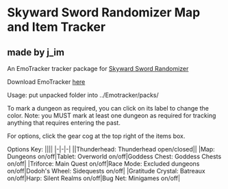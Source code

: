 # Skyward Sword Randomizer Map and Item Tracker
## made by j_im
An EmoTracker tracker package for [Skyward Sword Randomizer](https://github.com/lepelog/sslib)

Download EmoTracker [here](https://emotracker.net)

Usage: put unpacked folder into ../Emotracker/packs/

To mark a dungeon as required, you can click on its label to change the color. Note: you MUST mark at least one dungeon as required for tracking anything that requires entering the past.

For options, click the gear cog at the top right of the items box.

Options Key:
||||
|-|-|-|
||Thunderhead: Thunderhead open/closed||
|Map: Dungeons on/off|Tablet: Overworld on/off|Goddess Chest: Goddess Chests on/off|
|Triforce: Main Quest on/off|Race Mode: Excluded dungeons on/off|Dodoh's Wheel: Sidequests on/off|
|Gratitude Crystal: Batreaux on/off|Harp: Silent Realms on/off|Bug Net: Minigames on/off|
